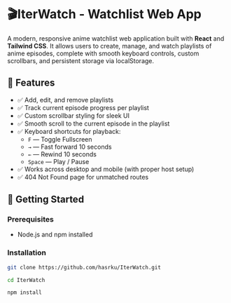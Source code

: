 # 🎬IterWatch - Watchlist Web App

A modern, responsive anime watchlist web application built with **React** and **Tailwind CSS**. It allows users to create, manage, and watch playlists of anime episodes, complete with smooth keyboard controls, custom scrollbars, and persistent storage via localStorage.

## 🌟 Features

-   ✅ Add, edit, and remove playlists
-   ✅ Track current episode progress per playlist
-   ✅ Custom scrollbar styling for sleek UI
-   ✅ Smooth scroll to the current episode in the playlist
-   ✅ Keyboard shortcuts for playback:
    -   `F` — Toggle Fullscreen
    -   `→` — Fast forward 10 seconds
    -   `←` — Rewind 10 seconds
    -   `Space` — Play / Pause
-   ✅ Works across desktop and mobile (with proper host setup)
-   ✅ 404 Not Found page for unmatched routes

## 🚀 Getting Started

### Prerequisites

-   Node.js and npm installed

### Installation

```bash
git clone https://github.com/hasrku/IterWatch.git
```

```bash
cd IterWatch
```

```bash
npm install
```
